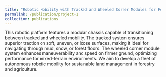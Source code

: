 ```yaml
---
title: "Robotic Mobility with Tracked and Wheeled Corner Modules for Forestry and Agriculture"
permalink: /publication/project-1
collection: publications
---
```

This robotic platform features a modular chassis capable of transitioning between tracked and wheeled mobility. The tracked system ensures superior traction on soft, uneven, or loose surfaces, making it ideal for navigating through mud, snow, or forest floors. The wheeled corner module system enhances maneuverability and speed on firmer ground, optimizing performance for mixed-terrain environments. We aim to develop a fleet of autonomous robotic mobility for sustainable land management in forestry and agriculture.
